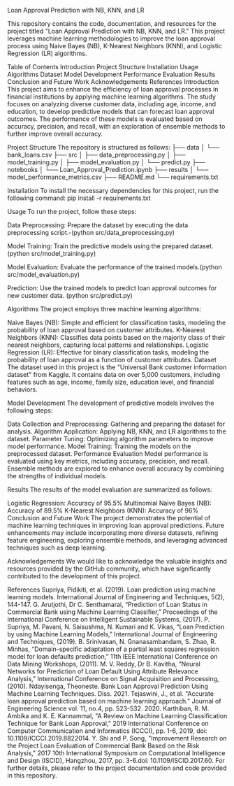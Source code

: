 Loan Approval Prediction with NB, KNN, and LR




This repository contains the code, documentation, and resources for the project titled "Loan Approval Prediction with NB, KNN, and LR." This project leverages machine learning methodologies to improve the loan approval process using Naive Bayes (NB), K-Nearest Neighbors (KNN), and Logistic Regression (LR) algorithms.

Table of Contents
Introduction
Project Structure
Installation
Usage
Algorithms
Dataset
Model Development
Performance Evaluation
Results
Conclusion and Future Work
Acknowledgements
References
Introduction
This project aims to enhance the efficiency of loan approval processes in financial institutions by applying machine learning algorithms. The study focuses on analyzing diverse customer data, including age, income, and education, to develop predictive models that can forecast loan approval outcomes. The performance of these models is evaluated based on accuracy, precision, and recall, with an exploration of ensemble methods to further improve overall accuracy.

Project Structure
The repository is structured as follows:
├── data
│   └── bank_loans.csv
├── src
│   ├── data_preprocessing.py
│   ├── model_training.py
│   ├── model_evaluation.py
│   └── predict.py
├── notebooks
│   └── Loan_Approval_Prediction.ipynb
├── results
│   └── model_performance_metrics.csv
├── README.md
└── requirements.txt


Installation
To install the necessary dependencies for this project, run the following command: pip install -r requirements.txt

Usage
To run the project, follow these steps:

Data Preprocessing: Prepare the dataset by executing the data preprocessing script.-(python src/data_preprocessing.py)

Model Training: Train the predictive models using the prepared dataset.(python src/model_training.py)

Model Evaluation: Evaluate the performance of the trained models.(python src/model_evaluation.py)

Prediction: Use the trained models to predict loan approval outcomes for new customer data. (python src/predict.py)

Algorithms
The project employs three machine learning algorithms:

Naive Bayes (NB): Simple and efficient for classification tasks, modeling the probability of loan approval based on customer attributes.
K-Nearest Neighbors (KNN): Classifies data points based on the majority class of their nearest neighbors, capturing local patterns and relationships.
Logistic Regression (LR): Effective for binary classification tasks, modeling the probability of loan approval as a function of customer attributes.
Dataset
The dataset used in this project is the "Universal Bank customer information dataset" from Kaggle. It contains data on over 5,000 customers, including features such as age, income, family size, education level, and financial behaviors.

Model Development
The development of predictive models involves the following steps:

Data Collection and Preprocessing: Gathering and preparing the dataset for analysis.
Algorithm Application: Applying NB, KNN, and LR algorithms to the dataset.
Parameter Tuning: Optimizing algorithm parameters to improve model performance.
Model Training: Training the models on the preprocessed dataset.
Performance Evaluation
Model performance is evaluated using key metrics, including accuracy, precision, and recall. Ensemble methods are explored to enhance overall accuracy by combining the strengths of individual models.

Results
The results of the model evaluation are summarized as follows:

Logistic Regression: Accuracy of 95.5%
Multinomial Naive Bayes (NB): Accuracy of 89.5%
K-Nearest Neighbors (KNN): Accuracy of 96%
Conclusion and Future Work
The project demonstrates the potential of machine learning techniques in improving loan approval predictions. Future enhancements may include incorporating more diverse datasets, refining feature engineering, exploring ensemble methods, and leveraging advanced techniques such as deep learning.

Acknowledgements
We would like to acknowledge the valuable insights and resources provided by the GitHub community, which have significantly contributed to the development of this project.

References
Supriya, Pidikiti, et al. (2019). Loan prediction using machine learning models. International Journal of Engineering and Techniques, 5(2), 144-147.
G. Arutjothi, Dr C. Senthamarai, “Prediction of Loan Status in Commercial Bank using Machine Learning Classifier,” Proceedings of the International Conference on Intelligent Sustainable Systems, (2017).
P. Supriya, M. Pavani, N. Saisushma, N. Kumari and K. Vikas, “Loan Prediction by using Machine Learning Models,” International Journal of Engineering and Techniques, (2019).
B. Srinivasan, N. Gnanasambandam, S. Zhao, R. Minhas, “Domain-specific adaptation of a partial least squares regression model for loan defaults prediction,” 11th IEEE International Conference on Data Mining Workshops, (2011).
M. V. Reddy, Dr B. Kavitha, “Neural Networks for Prediction of Loan Default Using Attribute Relevance Analysis,” International Conference on Signal Acquisition and Processing, (2010).
Ndayisenga, Theoneste. Bank Loan Approval Prediction Using Machine Learning Techniques. Diss. 2021.
Tejaswini, J., et al. "Accurate loan approval prediction based on machine learning approach." Journal of Engineering Science vol. 11, no.4, pp. 523-532. 2020.
Karthiban, R. M. Ambika and K. E. Kannammal, "A Review on Machine Learning Classification Technique for Bank Loan Approval," 2019 International Conference on Computer Communication and Informatics (ICCCI), pp. 1-6, 2019, doi: 10.1109/ICCCI.2019.8822014.
Y. Shi and P. Song, "Improvement Research on the Project Loan Evaluation of Commercial Bank Based on the Risk Analysis," 2017 10th International Symposium on Computational Intelligence and Design (ISCID), Hangzhou, 2017, pp. 3-6.doi: 10.1109/ISCID.2017.60.
For further details, please refer to the project documentation and code provided in this repository.
